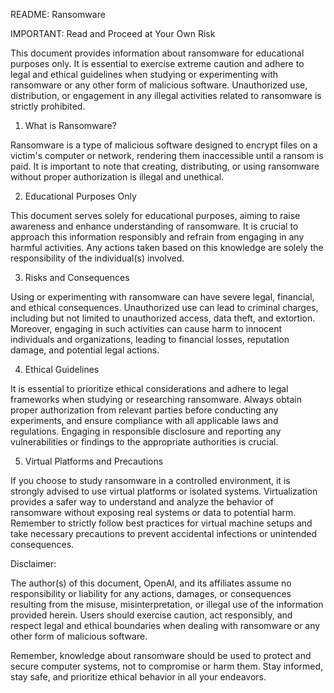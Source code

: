 README: Ransomware

IMPORTANT: Read and Proceed at Your Own Risk

This document provides information about ransomware for educational purposes only. It is essential to exercise extreme caution and adhere to legal and ethical guidelines when studying or experimenting with ransomware or any other form of malicious software. Unauthorized use, distribution, or engagement in any illegal activities related to ransomware is strictly prohibited.

1. What is Ransomware?

Ransomware is a type of malicious software designed to encrypt files on a victim's computer or network, rendering them inaccessible until a ransom is paid. It is important to note that creating, distributing, or using ransomware without proper authorization is illegal and unethical.

2. Educational Purposes Only

This document serves solely for educational purposes, aiming to raise awareness and enhance understanding of ransomware. It is crucial to approach this information responsibly and refrain from engaging in any harmful activities. Any actions taken based on this knowledge are solely the responsibility of the individual(s) involved.

3. Risks and Consequences

Using or experimenting with ransomware can have severe legal, financial, and ethical consequences. Unauthorized use can lead to criminal charges, including but not limited to unauthorized access, data theft, and extortion. Moreover, engaging in such activities can cause harm to innocent individuals and organizations, leading to financial losses, reputation damage, and potential legal actions.

4. Ethical Guidelines

It is essential to prioritize ethical considerations and adhere to legal frameworks when studying or researching ransomware. Always obtain proper authorization from relevant parties before conducting any experiments, and ensure compliance with all applicable laws and regulations. Engaging in responsible disclosure and reporting any vulnerabilities or findings to the appropriate authorities is crucial.

5. Virtual Platforms and Precautions

If you choose to study ransomware in a controlled environment, it is strongly advised to use virtual platforms or isolated systems. Virtualization provides a safer way to understand and analyze the behavior of ransomware without exposing real systems or data to potential harm. Remember to strictly follow best practices for virtual machine setups and take necessary precautions to prevent accidental infections or unintended consequences.

Disclaimer:

The author(s) of this document, OpenAI, and its affiliates assume no responsibility or liability for any actions, damages, or consequences resulting from the misuse, misinterpretation, or illegal use of the information provided herein. Users should exercise caution, act responsibly, and respect legal and ethical boundaries when dealing with ransomware or any other form of malicious software.

Remember, knowledge about ransomware should be used to protect and secure computer systems, not to compromise or harm them. Stay informed, stay safe, and prioritize ethical behavior in all your endeavors.